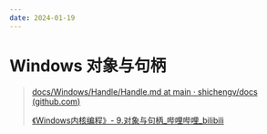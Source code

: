 ```yaml
---
date: 2024-01-19
---
```


# Windows 对象与句柄

> [docs/Windows/Handle/Handle.md at main · shichengv/docs (github.com)](https://github.com/shichengv/docs/blob/main/Windows/Handle/Handle.md)
>
> [《Windows内核编程》- 9.对象与句柄_哔哩哔哩_bilibili](https://www.bilibili.com/video/BV1x8411C71X/?buvid=Z044C501CF6EA2CB401C863CC5435F9ECD64&is_story_h5=false&mid=gvpxLSaOeuTRlQ%2Bz9e%2BFJA%3D%3D&p=1&plat_id=122&share_from=ugc&share_medium=iphone&share_plat=ios&share_session_id=586DA70E-5A1C-4533-A212-FD92A07C7FED&share_source=COPY&share_tag=s_i&spmid=main.ugc-video-detail.0.0&timestamp=1705566017&unique_k=j54tpZ3&up_id=1745751230)



